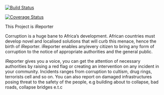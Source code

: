 [![Build Status](https://travis-ci.org/hustlaviola/campProject.svg?branch=master)](https://travis-ci.org/hustlaviola/campProject)

[![Coverage Status](https://coveralls.io/repos/github/hustlaviola/campProject/badge.svg?branch=master)](https://coveralls.io/github/hustlaviola/campProject?branch=master)

This Project is iReporter

Corruption is a huge bane to Africa’s development. African countries must develop novel and
localised solutions that will curb this menace, hence the birth of iReporter. iReporter enables
any/every citizen to bring any form of corruption to the notice of appropriate authorities and the
general public.

iReporter gives you a voice, you can get the attention of necessary authorities 
by raising a red flag or creating an intervention on any incident in your community.
Incidents ranges from corruption to cultism, drug rings, terrorists cell and so on.
You can also report on damaged infrastructures posing threat to the safety of the people,
e.g building about to collapse, bad roads, collapse bridges e.t.c
